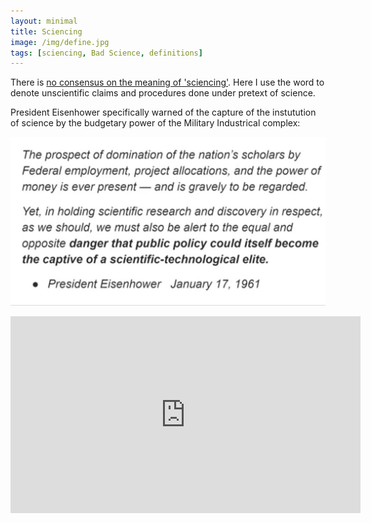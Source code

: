 ```yaml
---
layout: minimal
title: Sciencing
image: /img/define.jpg
tags: [sciencing, Bad Science, definitions]
---
```


There is [no consensus on the meaning of 'sciencing'](https://www.urbandictionary.com/define.php?term=Sciencing). Here I use the word to denote unscientific claims and procedures done under pretext of science.

President Eisenhower specifically warned of the capture of the instutution of science by the budgetary power of the Military Industrical complex:

![Eisenhower on Science](/img/eisenhower_science.jpg)

<iframe width="560" height="315" src="https://youtu.be/OyBNmecVtdU?t=566" frameborder="0" allow="accelerometer; autoplay; encrypted-media; gyroscope; picture-in-picture" allowfullscreen></iframe>
